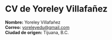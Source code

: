 # CV de Yoreley Villafañez

**Nombre:** Yoreley Villafañez  
**Correo:** [yoreleyedu@gmail.com](mailto:yoreleyedu@gmail.com)  
**Ciudad de origen:** Tijuana, B.C.  

